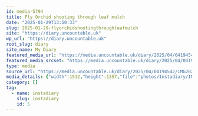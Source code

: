 ```yaml
---
id: media-5794
title: Fly Orchid shooting through leaf mulch
date: "2025-01-29T13:50:33"
slug: 2025-01-29-flyorchidshootingthroughleafmulch
site: "https://diary.uncountable.uk"
wp_url: "https://diary.uncountable.uk"
root_slug: diary
site_name: My Diary
featured_media_url: "https://media.uncountable.uk/diary/2025/04/04194542/IMG20250129135033-edited.webp"
featured_media_srcset: "https://media.uncountable.uk/diary/2025/04/04194542/IMG20250129135033-edited-300x269.webp 300w, https://media.uncountable.uk/diary/2025/04/04194542/IMG20250129135033-edited-1024x919.webp 1024w, https://media.uncountable.uk/diary/2025/04/04194542/IMG20250129135033-edited-150x150.webp 150w, https://media.uncountable.uk/diary/2025/04/04194542/IMG20250129135033-edited-640x574.webp 640w, https://media.uncountable.uk/diary/2025/04/04194542/IMG20250129135033-edited.webp 1512w"
type: media
source_url: "https://media.uncountable.uk/diary/2025/04/04194542/IMG20250129135033-edited.webp"
media_details: {"width":1512,"height":1357,"file":"photos/Instadiary/IMG20250129135033-edited.webp","filesize":202542,"sizes":{"medium":{"file":"IMG20250129135033-edited-300x269.webp","width":300,"height":269,"filesize":35722,"mime_type":"image/webp","source_url":"https://media.uncountable.uk/diary/2025/04/04194542/IMG20250129135033-edited-300x269.webp"},"large":{"file":"IMG20250129135033-edited-1024x919.webp","width":1024,"height":919,"filesize":215084,"mime_type":"image/webp","source_url":"https://media.uncountable.uk/diary/2025/04/04194542/IMG20250129135033-edited-1024x919.webp"},"thumbnail":{"file":"IMG20250129135033-edited-150x150.webp","width":150,"height":150,"filesize":11612,"mime_type":"image/webp","source_url":"https://media.uncountable.uk/diary/2025/04/04194542/IMG20250129135033-edited-150x150.webp"},"mobwidth":{"file":"IMG20250129135033-edited-640x574.webp","width":640,"height":574,"filesize":115928,"mime_type":"image/webp","source_url":"https://media.uncountable.uk/diary/2025/04/04194542/IMG20250129135033-edited-640x574.webp"},"full":{"file":"IMG20250129135033-edited.webp","width":1512,"height":1357,"mime_type":"image/webp","source_url":"https://media.uncountable.uk/diary/2025/04/04194542/IMG20250129135033-edited.webp"}},"image_meta":{"aperture":"0","credit":"","camera":"","caption":"","created_timestamp":"0","copyright":"","focal_length":"0","iso":"0","shutter_speed":"0","title":"","orientation":"0","keywords":[]}}
category: []
tag:
  - name: instadiary
    slug: instadiary
    id: 5
---
```


